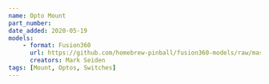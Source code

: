 ```yaml
---
name: Opto Mount
part_number:
date_added: 2020-05-19
models: 
    - format: Fusion360
      url: https://github.com/homebrew-pinball/fusion360-models/raw/master/switches/opto%20mount.f3d
      creators: Mark Seiden
tags: [Mount, Optos, Switches]
---
```

